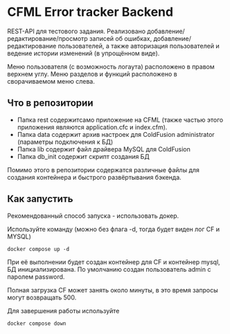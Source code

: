 # CFML Error tracker Backend

REST-API для тестового задания. Реализовано добавление/редактирование/просмотр записей об
ошибках, добавление/редактирование пользователей, а также авторизация пользователей и
ведение истории изменений (в упрощённом виде).

Меню пользователя (с возможность логаута) расположено в правом верхнем углу.
Меню разделов и функций расположено в сворачиваемом меню слева.

## Что в репозитории

- Папка rest содержит само приложение на CFML (также частью этого приложения являются application.cfc и index.cfm).
- Папка data содержит архив настроек для ColdFusion administrator (параметры подключения к БД)
- Папка lib содержит файл драйвера MySQL для ColdFusion
- Папка db_init содержит скрипт создания БД

Помимо этого в репозитории содержатся различные файлы для создания контейнера и быстрого развёртывания бэкенда.

## Как запустить

Рекомендованный способ запуска - использовать докер.

Используйте команду (можно без флага -d, тогда будет виден лог CF и MYSQL)

```
docker compose up -d
```

При её выполнении будет создан контейнер для CF и контейнер mysql, БД инициализирована.
По умолчанию создан пользователь admin с паролем password.

Полная загрузка CF может занять около минуты, в это время запросы могут возвращать 500.

Для завершения работы используйте

```
docker compose down
```
